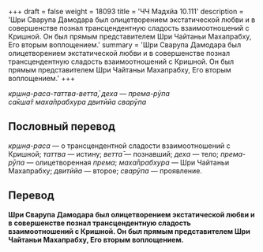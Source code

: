 +++
draft = false
weight = 18093
title = 'ЧЧ Мадхйа 10.111'
description = 'Шри Сварупа Дамодара был олицетворением экстатической любви и в совершенстве познал трансцендентную сладость взаимоотношений с Кришной. Он был прямым представителем Шри Чайтаньи Махапрабху, Его вторым воплощением.'
summary = 'Шри Сварупа Дамодара был олицетворением экстатической любви и в совершенстве познал трансцендентную сладость взаимоотношений с Кришной. Он был прямым представителем Шри Чайтаньи Махапрабху, Его вторым воплощением.'
+++

_кр̣шн̣а-раса-таттва-ветта̄, деха — према-рӯпа  
са̄кша̄т маха̄прабхура двитӣйа сварӯпа_

## Пословный перевод

_кр̣шн̣а_\-_раса_ — о трансцендентной сладости взаимоотношений с Кришной; _таттва_ — истину; _ветта̄_ — познавший; _деха_ — тело; _према_\-_рӯпа_ — олицетворенная _према_; _маха̄прабхура_ — Шри Чайтаньи Махапрабху; _двитӣйа_ — второе; _сварӯпа_ — проявление.

## Перевод

**Шри Сварупа Дамодара был олицетворением экстатической любви и в совершенстве познал трансцендентную сладость взаимоотношений с Кришной. Он был прямым представителем Шри Чайтаньи Махапрабху, Его вторым воплощением.**
